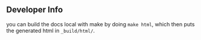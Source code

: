 


## Developer Info

you can build the docs local with make by doing `make html`, which then puts the generated html in `_build/html/`.

